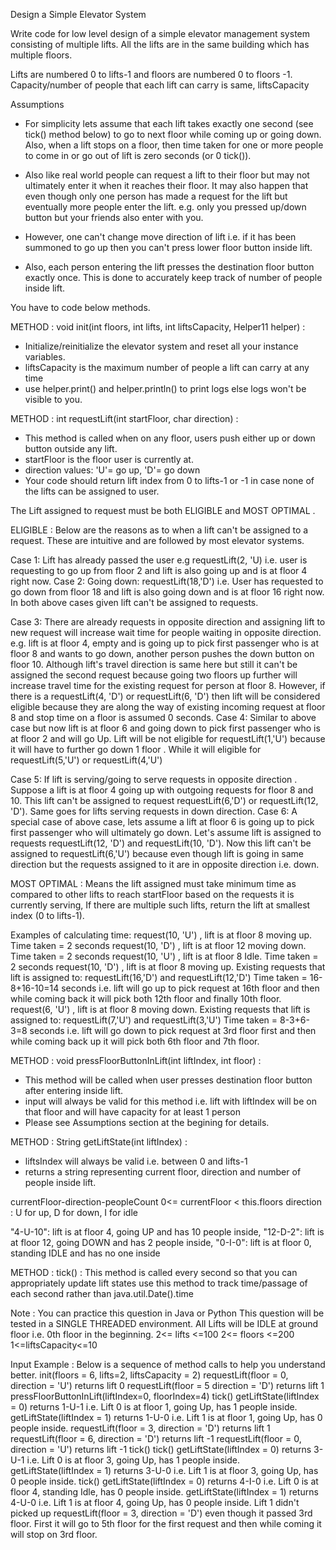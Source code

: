 Design a Simple Elevator System

Write code for low level design of a simple elevator management system consisting of multiple lifts.
All the lifts are in the same building which has multiple floors.

Lifts are numbered 0 to lifts-1 and floors are numbered 0 to floors -1.
Capacity/number of people that each lift can carry is same, liftsCapacity

Assumptions
- For simplicity lets assume that each lift takes exactly one second (see tick() method below) to go to next floor while coming up or going down.
Also, when a lift stops on a floor, then time taken for one or more people to come in or go out of lift is zero seconds (or 0 tick()).

- Also like real world people can request a lift to their floor but may not ultimately enter it when it reaches their floor.
It may also happen that even though only one person has made a request for the lift but eventually more people enter the lift. e.g. only you pressed up/down button but your friends also enter with you.

- However, one can't change move direction of lift i.e. if it has been summoned to go up then you can't press lower floor button inside lift.

- Also, each person entering the lift presses the destination floor button exactly once. This is done to accurately keep track of number of people inside lift.

You have to code below methods.

METHOD : void init(int floors, int lifts, int liftsCapacity, Helper11 helper) :
- Initialize/reinitialize the elevator system and reset all your instance variables.
- liftsCapacity is the maximum number of people a lift can carry at any time
- use helper.print() and helper.println() to print logs else logs won't be visible to you.

METHOD : int requestLift(int startFloor, char direction) :
- This method is called when on any floor, users push
  either up or down button outside any lift.
- startFloor is the floor user is currently at.
- direction values: 'U'= go up, 'D'= go down
- Your code should return lift index from 0 to lifts-1
or -1 in case none of the lifts can be assigned to user.

The Lift assigned to request must be both ELIGIBLE and MOST OPTIMAL .

ELIGIBLE : Below are the reasons as to when a lift can't be assigned to a request. These are intuitive and are followed by most elevator systems.

Case 1: Lift has already passed the user e.g requestLift(2, 'U) i.e. user is requesting to go up from floor 2 and lift is also going up and is at floor 4 right now.
Case 2: Going down: requestLift(18,'D') i.e. User has requested to go down from floor 18 and lift is also going down and is at floor 16 right now.
In both above cases given lift can't be assigned to requests.

Case 3: There are already requests in opposite direction and assigning lift to new request will increase wait time for people waiting in opposite direction.
e.g. lift is at floor 4, empty and is going up to pick first passenger who is at floor 8 and wants to go down, another person pushes the down button on floor 10.
Although lift's travel direction is same here but still it can't be assigned the second request because going two floors up further will increase travel time for the existing request for person at floor 8.
However, if there is a requestLift(4, 'D') or requestLift(6, 'D') then lift will be considered eligible because they are along the way of existing incoming request at floor 8 and stop time on a floor is assumed 0 seconds.
Case 4: Similar to above case but now lift is at floor 6 and going down to pick first passenger who is at floor 2 and will go Up. Lift will be not eligible for requestLift(1,'U') because it will have to further go down 1 floor .
While it will eligible for requestLift(5,'U') or requestLift(4,'U')

Case 5: If lift is serving/going to serve requests in opposite direction .
Suppose a lift is at floor 4 going up with outgoing requests for floor 8 and 10. This lift can't be assigned to request requestLift(6,'D') or requestLift(12, 'D').
Same goes for lifts serving requests in down direction.
Case 6: A special case of above case, lets assume a lift at floor 6 is going up to pick first passenger who will ultimately go down. Let's assume lift is assigned to requests requestLift(12, 'D') and requestLift(10, 'D'). Now this lift can't be assigned to requestLift(6,'U') because even though lift is going in same direction but the requests assigned to it are in opposite direction i.e. down.

MOST OPTIMAL : Means the lift assigned must take minimum time as compared to other lifts to reach startFloor based on the requests it is currently serving,
If there are multiple such lifts, return the lift at smallest index (0 to lifts-1).

Examples of calculating time:
request(10, 'U') , lift is at floor 8 moving up. Time taken = 2 seconds
request(10, 'D') , lift is at floor 12 moving down. Time taken = 2 seconds
request(10, 'U') , lift is at floor 8 Idle. Time taken = 2 seconds
request(10, 'D') , lift is at floor 8 moving up. Existing requests that lift is assigned to: requestLift(16,'D') and requestLift(12,'D')
Time taken = 16-8+16-10=14 seconds i.e. lift will go up to pick request at 16th floor and then while coming back it will pick both 12th floor and finally 10th floor.
request(6, 'U') , lift is at floor 8 moving down. Existing requests that lift is assigned to: requestLift(7,'U') and requestLift(3,'U')
Time taken = 8-3+6-3=8 seconds i.e. lift will go down to pick request at 3rd floor first and then while coming back up it will pick both 6th floor and 7th floor.


METHOD : void pressFloorButtonInLift(int liftIndex, int floor) :
- This method will be called when user presses destination floor button after entering inside lift.
- input will always be valid for this method i.e. lift with liftIndex will be on that floor and will have capacity for at least 1 person
- Please see Assumptions section at the begining for details.

METHOD : String getLiftState(int liftIndex) :
- liftsIndex will always be valid i.e. between 0 and lifts-1
- returns a string representing current floor, direction and number of people inside lift.

currentFloor-direction-peopleCount
0<= currentFloor < this.floors
direction : U for up, D for down, I for idle

"4-U-10": lift is at floor 4, going UP and has 10 people inside,
"12-D-2": lift is at floor 12, going DOWN and has 2 people inside,
"0-I-0": lift is at floor 0, standing IDLE and has no one inside

METHOD : tick() :
This method is called every second so that you can appropriately update lift states
use this method to track time/passage of each second rather than java.util.Date().time

Note :
You can practice this question in Java or Python
This question will be tested in a SINGLE THREADED environment.
All Lifts will be IDLE at ground floor i.e. 0th floor in the beginning.
2<= lifts <=100
2<= floors <=200
1<=liftsCapacity<=10

Input Example :
Below is a sequence of method calls to help you understand better.
init(floors = 6, lifts=2, liftsCapacity = 2)
requestLift(floor = 0, direction = 'U') returns lift 0
requestLift(floor = 5 direction = 'D') returns lift 1
pressFloorButtonInLift(liftIndex=0, floorIndex=4)
tick()
getLiftState(liftIndex = 0) returns 1-U-1 i.e. Lift 0 is at floor 1, going Up, has 1 people inside.
getLiftState(liftIndex = 1) returns 1-U-0 i.e. Lift 1 is at floor 1, going Up, has 0 people inside.
requestLift(floor = 3, direction = 'D') returns lift 1
requestLift(floor = 6, direction = 'D') returns lift -1
requestLift(floor = 0, direction = 'U') returns lift -1
tick()
tick()
getLiftState(liftIndex = 0) returns 3-U-1 i.e. Lift 0 is at floor 3, going Up, has 1 people inside.
getLiftState(liftIndex = 1) returns 3-U-0 i.e. Lift 1 is at floor 3, going Up, has 0 people inside.
tick()
getLiftState(liftIndex = 0) returns 4-I-0 i.e. Lift 0 is at floor 4, standing Idle, has 0 people inside.
getLiftState(liftIndex = 1) returns 4-U-0 i.e. Lift 1 is at floor 4, going Up, has 0 people inside.
Lift 1 didn't picked up requestLift(floor = 3, direction = 'D') even though it passed 3rd floor.
First it will go to 5th floor for the first request and then while coming it will stop on 3rd floor.